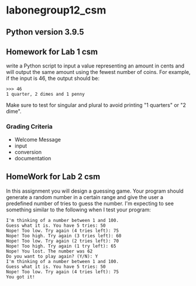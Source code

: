 # labonegroup12_csm

## Python version 3.9.5

## Homework for Lab 1 csm

write a Python script to input a value representing an amount in cents and will output the same amount using the fewest number of coins. For example, if the input is 46, the output should be:
```
>>> 46
1 quarter, 2 dimes and 1 penny
```

Make sure to test for singular and plural to avoid printing "1 quarters" or "2 dime".


### Grading Criteria
- Welcome Message
- input
- conversion
- documentation


## HomeWork for Lab 2 csm
In this assignment you will design a guessing game. Your program should generate a random number in a certain range and give the user a predefined number of tries to guess the number. I'm expecting to see something similar to the following when I test your program:
```
I'm thinking of a number between 1 and 100. 
Guess what it is. You have 5 tries: 50
Nope! Too low. Try again (4 tries left): 75
Nope! Too high. Try again (3 tries left): 60
Nope! Too low. Try again (2 tries left): 70
Nope! Too high. Try again (1 try left): 65
Nope! You lost. The number was 62
Do you want to play again? (Y/N): Y
I'm thinking of a number between 1 and 100. 
Guess what it is. You have 5 tries: 50
Nope! Too low. Try again (4 tries left): 75
You got it!
```
